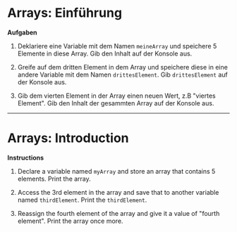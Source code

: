 
# Arrays: Einführung

**Aufgaben**
1. Deklariere eine Variable mit dem Namen `meineArray` und speichere 5 Elemente in diese Array. Gib den Inhalt auf der Konsole aus.

2. Greife auf dem dritten Element in dem Array und speichere diese in eine andere Variable mit dem Namen  `drittesElement`. Gib `drittesElement` auf der Konsole aus. 

3. Gib dem vierten Element in der Array einen neuen Wert, z.B "viertes Element". Gib den Inhalt der gesammten Array auf der Konsole aus.

---
# Arrays: Introduction

**Instructions**
1. Declare a variable named `myArray` and store an array that contains 5 elements. Print the array.

2. Access the 3rd element in the array and save that to another variable named `thirdElement`. Print the `thirdElement`. 

3. Reassign the fourth element of the array and give it a value of "fourth element". Print the array once more. 
